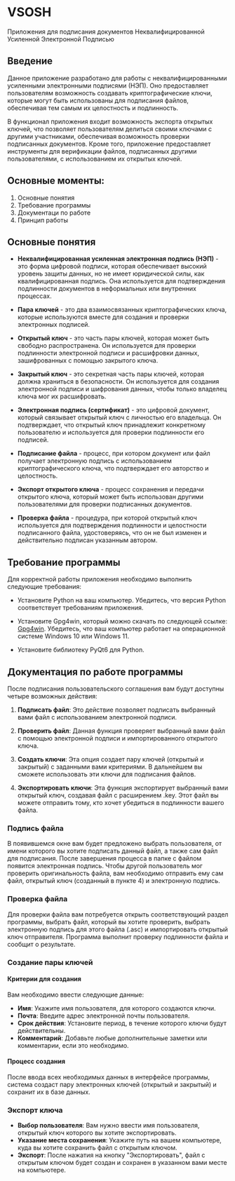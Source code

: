 # VSOSH

Приложения для подписания документов Неквалифицированной Усиленной Электронной Подписью

## Введение

Данное приложение разработано для работы с неквалифицированными усиленными электронными подписями (НЭП). Оно предоставляет пользователям возможность создавать криптографические ключи, которые могут быть использованы для подписания файлов, обеспечивая тем самым их целостность и подлинность.

В функционал приложения входит возможность экспорта открытых ключей, что позволяет пользователям делиться своими ключами с другими участниками, обеспечивая возможность проверки подписанных документов. Кроме того, приложение предоставляет инструменты для верификации файлов, подписанных другими пользователями, с использованием их открытых ключей.

## Основные моменты:
1. Основные понятия
2. Требование программы
3. Документаци по работе
4. Принцип работы


## Основные понятия

- **Неквалифицированная усиленная электронная подпись (НЭП)** - это форма цифровой подписи, которая обеспечивает высокий уровень защиты данных, но не имеет юридической силы, как квалифицированная подпись. Она используется для подтверждения подлинности документов в неформальных или внутренних процессах.

- **Пара ключей** - это два взаимосвязанных криптографических ключа, которые используются вместе для создания и проверки электронных подписей.

- **Открытый ключ** - это часть пары ключей, которая может быть свободно распространена. Он используется для проверки подлинности электронной подписи и расшифровки данных, зашифрованных с помощью закрытого ключа.

- **Закрытый ключ** - это секретная часть пары ключей, которая должна храниться в безопасности. Он используется для создания электронной подписи и шифрования данных, чтобы только владелец ключа мог их расшифровать.

- **Электронная подпись (сертификат)** - это цифровой документ, который связывает открытый ключ с личностью его владельца. Он подтверждает, что открытый ключ принадлежит конкретному пользователю и используется для проверки подлинности его подписей.

- **Подписание файла** - процесс, при котором документ или файл получает электронную подпись с использованием криптографического ключа, что подтверждает его авторство и целостность.

- **Экспорт открытого ключа** - процесс сохранения и передачи открытого ключа, который может быть использован другими пользователями для проверки подписанных документов.

- **Проверка файла** - процедура, при которой открытый ключ используется для подтверждения подлинности и целостности подписанного файла, удостоверяясь, что он не был изменен и действительно подписан указанным автором.


## Требование программы

Для корректной работы приложения необходимо выполнить следующие требования:

- Установите Python на ваш компьютер. Убедитесь, что версия Python соответствует требованиям приложения.

- Установите Gpg4win, который можно скачать по следующей ссылке: [Gpg4win](https://gpg4win.org/download.html). Убедитесь, что ваш компьютер работает на операционной системе Windows 10 или Windows 11.

- Установите библиотеку PyQt6 для Python.


## Документация по работе программы

После подписания пользовательского соглашения вам будут доступны четыре возможных действия:

1. **Подписать файл**: Это действие позволяет подписать выбранный вами файл с использованием электронной подписи.

2. **Проверить файл**: Данная функция проверяет выбранный вами файл с помощью электронной подписи и импортированного открытого ключа.

3. **Создать ключи**: Эта опция создает пару ключей (открытый и закрытый) с заданными вами критериями. В дальнейшем вы сможете использовать эти ключи для подписания файлов.

4. **Экспортировать ключи**: Эта функция экспортирует выбранный вами открытый ключ, создавая файл с расширением .key. Этот файл вы можете отправить тому, кто хочет убедиться в подлинности вашего файла.

### Подпись файла

В появившемся окне вам будет предложено выбрать пользователя, от имени которого вы хотите подписать данный файл, а также сам файл для подписания. После завершения процесса в папке с файлом появится электронная подпись. Чтобы другой пользователь мог проверить оригинальность файла, вам необходимо отправить ему сам файл, открытый ключ (созданный в пункте 4) и электронную подпись.

### Проверка файла

Для проверки файла вам потребуется открыть соответствующий раздел программы, выбрать файл, который вы хотите проверить, выбрать электронную подпись для этого файла (.asc) и импортировать открытый ключ отправителя. Программа выполнит проверку подлинности файла и сообщит о результате.

### Создание пары ключей

#### Критерии для создания

Вам необходимо ввести следующие данные:

- **Имя**: Укажите имя пользователя, для которого создаются ключи.
- **Почта**: Введите адрес электронной почты пользователя.
- **Срок действия**: Установите период, в течение которого ключи будут действительны.
- **Комментарий**: Добавьте любые дополнительные заметки или комментарии, если это необходимо.

#### Процесс создания

После ввода всех необходимых данных в интерфейсе программы, система создаст пару электронных ключей (открытый и закрытый) и сохранит их в базе данных.

### Экспорт ключа

- **Выбор пользователя**: Вам нужно ввести имя пользователя, открытый ключ которого вы хотите экспортировать.
- **Указание места сохранения**: Укажите путь на вашем компьютере, куда вы хотите сохранить файл с открытым ключом.
- **Экспорт**: После нажатия на кнопку "Экспортировать", файл с открытым ключом будет создан и сохранен в указанном вами месте на компьютере.














